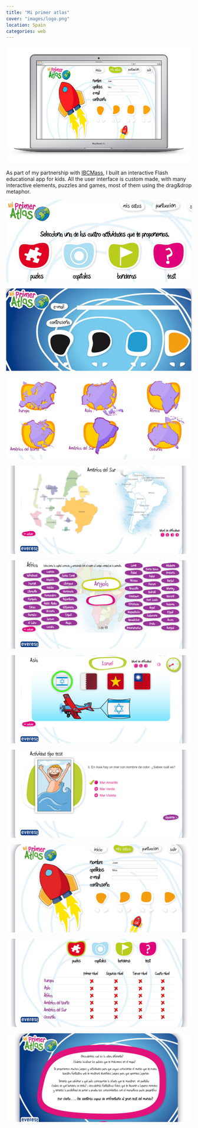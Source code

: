 ```yaml
---
title: "Mi primer atlas"
cover: "images/logo.png"
location: Spain
categories: web
---
```


![](./images/1.jpg)

As part of my partnership with [IBCMass](http://www.ibcmass.com/), I built an interactive Flash educational app for kids. All the user interface is custom made, with many interactive elements, puzzles and games, most of them using the drag&drop metaphor.

![](./images/2.jpg)

![](./images/3.jpg)

![](./images/4.jpg)

![](./images/5.jpg)

![](./images/6.jpg)

![](./images/7.jpg)

![](./images/8.jpg)

![](./images/9.jpg)

![](./images/10.jpg)

![](./images/11.jpg)
